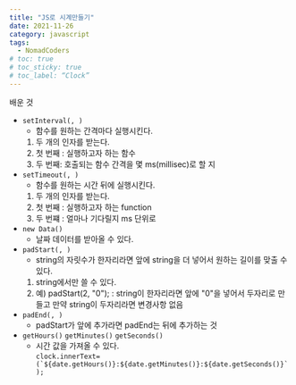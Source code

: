 ```yaml
---
title: "JS로 시계만들기"
date: 2021-11-26
category: javascript
tags:
  - NomadCoders
# toc: true
# toc_sticky: true
# toc_label: “Clock”
---
```


배운 것
- `setInterval(, )` 
  - 함수를 원하는 간격마다 실행시킨다.
  1. 두 개의 인자를 받는다.
  2. 첫 번째 : 실행하고자 하는 함수
  3. 두 번째: 호출되는 함수 간격을 몇 ms(millisec)로 할 지
- `setTimeout(, )` 
  - 함수를 원하는 시간 뒤에 실행시킨다. 
  1. 두 개의 인자를 받는다.
  2. 첫 번째 : 실행하고자 하는 function 
  3. 두 번쨰 : 얼마나 기다릴지 ms 단위로 
- `new Data()`
  - 날짜 데이터를 받아올 수 있다.
- `padStart(, )`  
  - string의 자릿수가 한자리라면 앞에 string을 더 넣어서 원하는 길이를 맞출 수 있다. 
  1. string에서만 쓸 수 있다.
  2. 예) padStart(2, "0"); : string이 한자리라면 앞에 "0"을 넣어서 두자리로 만들고 만약 string이 두자리라면 변경사항 없음
- `padEnd(, )`
  - padStart가 앞에 추가라면 padEnd는 뒤에 추가하는 것
- `getHours()` `getMinutes()` `getSeconds()`
  - 시간 값을 가져올 수 있다.   
  ```clock.innerText=(`${date.getHours()}:${date.getMinutes()}:${date.getSeconds()}`);```

